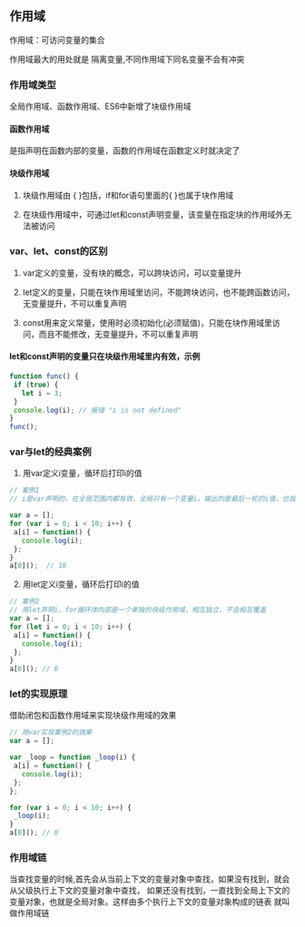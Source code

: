 ## 作用域

作用域：可访问变量的集合

作用域最大的用处就是 <span class="fontRed">隔离变量</span>,不同作用域下同名变量不会有冲突 

### 作用域类型 

<span class="fontRed">全局作用域</span>、<span class="fontRed">函数作用域</span>、ES6中新增了<span class="fontRed">块级作用域</span>

#### 函数作用域

是指声明在函数内部的变量，函数的作用域在函数定义时就决定了

#### 块级作用域

1) 块级作用域由 <span class="fontRed">{ }</span>包括，if和for语句里面的<span class="fontRed">{ }</span>也属于块作用域

2) 在块级作用域中，可通过let和const声明变量，该变量在指定块的作用域外无法被访问

### var、let、const的区别

1) var定义的变量，没有块的概念，可以跨块访问，可以变量提升

2) let定义的变量，只能在块作用域里访问，不能跨块访问，也不能跨函数访问，无变量提升，不可以重复声明

3) const用来定义常量，使用时必须初始化(必须赋值)，只能在块作用域里访问，而且不能修改，无变量提升，不可以重复声明

#### let和const声明的变量只在块级作用域里内有效，示例

 ```js
function func() {
  if (true) {
    let i = 3;
  }
  console.log(i); // 报错 "i is not defined"
}
func();
```

### var与let的经典案例

1) 用var定义i变量，循环后打印i的值

 ```js
// 案例1
// i是var声明的，在全局范围内都有效，全局只有一个变量i，输出的是最后一轮的i值，也就是 10

var a = [];
for (var i = 0; i < 10; i++) {
  a[i] = function() {
    console.log(i);
  };
}
a[0]();  // 10
```

2) 用let定义i变量，循环后打印i的值

 ```js
// 案例2
// 用let声明i，for循环体内部是一个单独的块级作用域，相互独立，不会相互覆盖
var a = [];
for (let i = 0; i < 10; i++) {
  a[i] = function() {
    console.log(i);
  };
}
a[0](); // 0
```
### let的实现原理

借助闭包和函数作用域来实现块级作用域的效果

 ```js
// 用var实现案例2的效果
var a = [];

var _loop = function _loop(i) {
  a[i] = function() {
    console.log(i);
  };
};

for (var i = 0; i < 10; i++) {
  _loop(i);
}
a[0](); // 0
```
### 作用域链

当查找变量的时候,首先会从当前上下文的变量对象中查找，如果没有找到，就会从父级执行上下文的变量对象中查找，
如果还没有找到，一直找到全局上下文的变量对象，也就是全局对象。这样由多个执行上下文的变量对象构成的链表
就叫做<span class="fontRed">作用域链</span>
